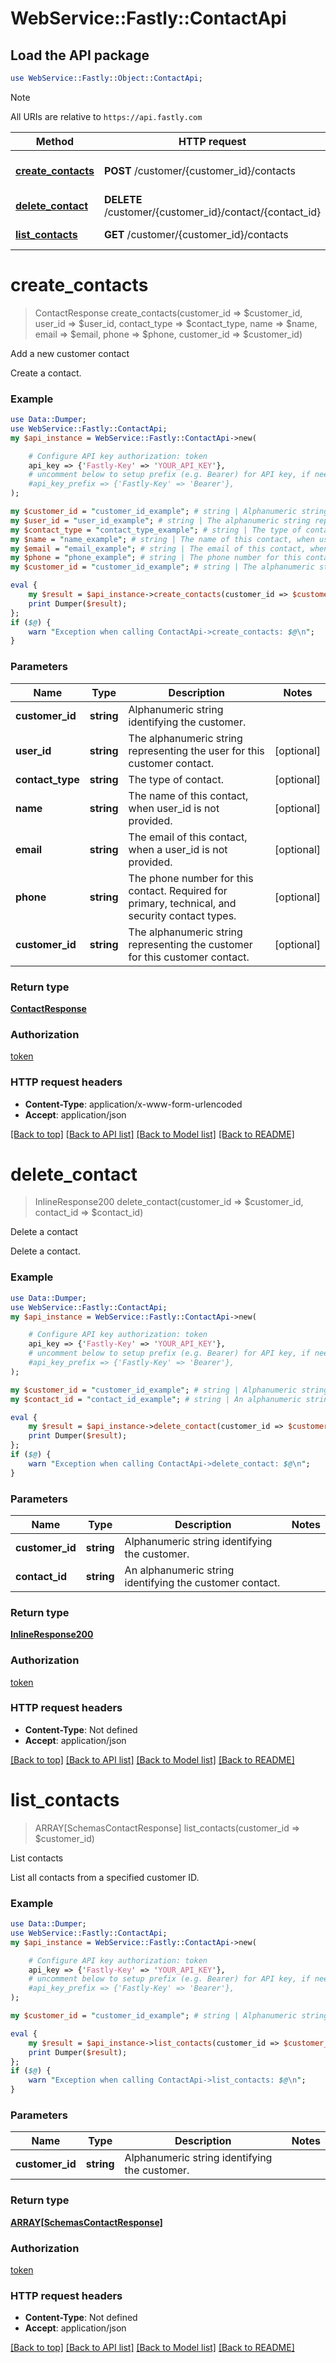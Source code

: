 # WebService::Fastly::ContactApi

## Load the API package
```perl
use WebService::Fastly::Object::ContactApi;
```

> [!NOTE]
> All URIs are relative to `https://api.fastly.com`

Method | HTTP request | Description
------ | ------------ | -----------
[**create_contacts**](ContactApi.md#create_contacts) | **POST** /customer/{customer_id}/contacts | Add a new customer contact
[**delete_contact**](ContactApi.md#delete_contact) | **DELETE** /customer/{customer_id}/contact/{contact_id} | Delete a contact
[**list_contacts**](ContactApi.md#list_contacts) | **GET** /customer/{customer_id}/contacts | List contacts


# **create_contacts**
> ContactResponse create_contacts(customer_id => $customer_id, user_id => $user_id, contact_type => $contact_type, name => $name, email => $email, phone => $phone, customer_id => $customer_id)

Add a new customer contact

Create a contact.

### Example
```perl
use Data::Dumper;
use WebService::Fastly::ContactApi;
my $api_instance = WebService::Fastly::ContactApi->new(

    # Configure API key authorization: token
    api_key => {'Fastly-Key' => 'YOUR_API_KEY'},
    # uncomment below to setup prefix (e.g. Bearer) for API key, if needed
    #api_key_prefix => {'Fastly-Key' => 'Bearer'},
);

my $customer_id = "customer_id_example"; # string | Alphanumeric string identifying the customer.
my $user_id = "user_id_example"; # string | The alphanumeric string representing the user for this customer contact.
my $contact_type = "contact_type_example"; # string | The type of contact.
my $name = "name_example"; # string | The name of this contact, when user_id is not provided.
my $email = "email_example"; # string | The email of this contact, when a user_id is not provided.
my $phone = "phone_example"; # string | The phone number for this contact. Required for primary, technical, and security contact types.
my $customer_id = "customer_id_example"; # string | The alphanumeric string representing the customer for this customer contact.

eval {
    my $result = $api_instance->create_contacts(customer_id => $customer_id, user_id => $user_id, contact_type => $contact_type, name => $name, email => $email, phone => $phone, customer_id => $customer_id);
    print Dumper($result);
};
if ($@) {
    warn "Exception when calling ContactApi->create_contacts: $@\n";
}
```

### Parameters

Name | Type | Description  | Notes
------------- | ------------- | ------------- | -------------
 **customer_id** | **string**| Alphanumeric string identifying the customer. | 
 **user_id** | **string**| The alphanumeric string representing the user for this customer contact. | [optional] 
 **contact_type** | **string**| The type of contact. | [optional] 
 **name** | **string**| The name of this contact, when user_id is not provided. | [optional] 
 **email** | **string**| The email of this contact, when a user_id is not provided. | [optional] 
 **phone** | **string**| The phone number for this contact. Required for primary, technical, and security contact types. | [optional] 
 **customer_id** | **string**| The alphanumeric string representing the customer for this customer contact. | [optional] 

### Return type

[**ContactResponse**](ContactResponse.md)

### Authorization

[token](../README.md#token)

### HTTP request headers

 - **Content-Type**: application/x-www-form-urlencoded
 - **Accept**: application/json

[[Back to top]](#) [[Back to API list]](../README.md#documentation-for-api-endpoints) [[Back to Model list]](../README.md#documentation-for-models) [[Back to README]](../README.md)

# **delete_contact**
> InlineResponse200 delete_contact(customer_id => $customer_id, contact_id => $contact_id)

Delete a contact

Delete a contact.

### Example
```perl
use Data::Dumper;
use WebService::Fastly::ContactApi;
my $api_instance = WebService::Fastly::ContactApi->new(

    # Configure API key authorization: token
    api_key => {'Fastly-Key' => 'YOUR_API_KEY'},
    # uncomment below to setup prefix (e.g. Bearer) for API key, if needed
    #api_key_prefix => {'Fastly-Key' => 'Bearer'},
);

my $customer_id = "customer_id_example"; # string | Alphanumeric string identifying the customer.
my $contact_id = "contact_id_example"; # string | An alphanumeric string identifying the customer contact.

eval {
    my $result = $api_instance->delete_contact(customer_id => $customer_id, contact_id => $contact_id);
    print Dumper($result);
};
if ($@) {
    warn "Exception when calling ContactApi->delete_contact: $@\n";
}
```

### Parameters

Name | Type | Description  | Notes
------------- | ------------- | ------------- | -------------
 **customer_id** | **string**| Alphanumeric string identifying the customer. | 
 **contact_id** | **string**| An alphanumeric string identifying the customer contact. | 

### Return type

[**InlineResponse200**](InlineResponse200.md)

### Authorization

[token](../README.md#token)

### HTTP request headers

 - **Content-Type**: Not defined
 - **Accept**: application/json

[[Back to top]](#) [[Back to API list]](../README.md#documentation-for-api-endpoints) [[Back to Model list]](../README.md#documentation-for-models) [[Back to README]](../README.md)

# **list_contacts**
> ARRAY[SchemasContactResponse] list_contacts(customer_id => $customer_id)

List contacts

List all contacts from a specified customer ID.

### Example
```perl
use Data::Dumper;
use WebService::Fastly::ContactApi;
my $api_instance = WebService::Fastly::ContactApi->new(

    # Configure API key authorization: token
    api_key => {'Fastly-Key' => 'YOUR_API_KEY'},
    # uncomment below to setup prefix (e.g. Bearer) for API key, if needed
    #api_key_prefix => {'Fastly-Key' => 'Bearer'},
);

my $customer_id = "customer_id_example"; # string | Alphanumeric string identifying the customer.

eval {
    my $result = $api_instance->list_contacts(customer_id => $customer_id);
    print Dumper($result);
};
if ($@) {
    warn "Exception when calling ContactApi->list_contacts: $@\n";
}
```

### Parameters

Name | Type | Description  | Notes
------------- | ------------- | ------------- | -------------
 **customer_id** | **string**| Alphanumeric string identifying the customer. | 

### Return type

[**ARRAY[SchemasContactResponse]**](SchemasContactResponse.md)

### Authorization

[token](../README.md#token)

### HTTP request headers

 - **Content-Type**: Not defined
 - **Accept**: application/json

[[Back to top]](#) [[Back to API list]](../README.md#documentation-for-api-endpoints) [[Back to Model list]](../README.md#documentation-for-models) [[Back to README]](../README.md)

